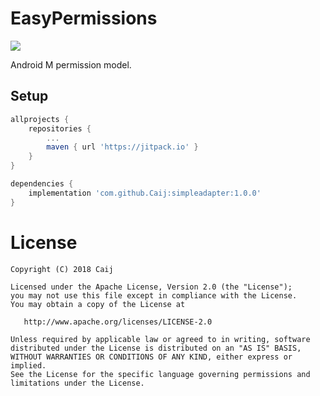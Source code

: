 # EasyPermissions

[![](https://jitpack.io/v/Caij/simpleadapter.svg)](https://jitpack.io/#Caij/simpleadapter)

Android M permission model.

## Setup

```gradle
allprojects {
    repositories {
        ...
        maven { url 'https://jitpack.io' }
    }
}

dependencies {
    implementation 'com.github.Caij:simpleadapter:1.0.0'
}
```

# License

```
Copyright (C) 2018 Caij

Licensed under the Apache License, Version 2.0 (the "License");
you may not use this file except in compliance with the License.
You may obtain a copy of the License at

   http://www.apache.org/licenses/LICENSE-2.0

Unless required by applicable law or agreed to in writing, software
distributed under the License is distributed on an "AS IS" BASIS,
WITHOUT WARRANTIES OR CONDITIONS OF ANY KIND, either express or implied.
See the License for the specific language governing permissions and
limitations under the License.
```